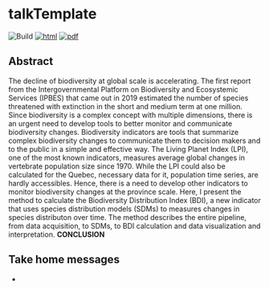 # talkTemplate

![Build](https://github.com/VincentBellavance/seminar2/workflows/Build/badge.svg) [![html](https://img.shields.io/badge/read-html-blue)](https://VincentBellavance.github.io/seminar2/#1) [![pdf](https://img.shields.io/badge/read-pdf-yellow)](https://VincentBellavance.github.io/seminar2/slides.pdf)

## Abstract

The decline of biodiversity at global scale is accelerating. The first report from the Intergovernmental Platform on Biodiversity and Ecosystemic Services (IPBES) that came out in 2019 estimated the number of species threatened with extinction in the short and medium term at one million. Since biodiversity is a complex concept with multiple dimensions, there is an urgent need to develop tools to better monitor and communicate biodiversity changes. Biodiversity indicators are tools that summarize complex biodiversity changes to communicate them to decision makers and to the public in a simple and effective way. The Living Planet Index (LPI), one of the most known indicators, measures average global changes in vertebrate population size since 1970. While the LPI could also be calculated for the Quebec, necessary data for it, population time series, are hardly accessibles. Hence, there is a need to develop other indicators to monitor biodiversity changes at the province scale. Here, I present the method to calculate the Biodiversity Distribution Index (BDI), a new indicator that uses species distribution models (SDMs) to measures changes in species distributon over time. The method describes the entire pipeline, from data acquisition, to SDMs, to BDI calculation and data visualization and interpretation. **CONCLUSION**

## Take home messages

- 
